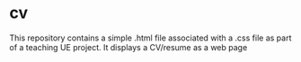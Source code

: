 # cv

This repository contains a simple .html file associated with a .css file as part of a teaching UE project.
It displays a CV/resume as a web page
